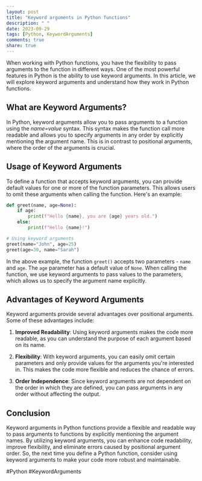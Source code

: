 ```yaml
---
layout: post
title: "Keyword arguments in Python functions"
description: " "
date: 2023-09-29
tags: [Python, KeywordArguments]
comments: true
share: true
---
```


When working with Python functions, you have the flexibility to pass arguments to the function in different ways. One of the most powerful features in Python is the ability to use keyword arguments. In this article, we will explore keyword arguments and understand how they work in Python functions.

## What are Keyword Arguments?

In Python, keyword arguments allow you to pass arguments to a function using the *name=value* syntax. This syntax makes the function call more readable and allows you to specify arguments in any order by explicitly mentioning the argument name. This is in contrast to positional arguments, where the order of the arguments is crucial.

## Usage of Keyword Arguments

To define a function that accepts keyword arguments, you can provide default values for one or more of the function parameters. This allows users to omit these arguments when calling the function. Here's an example:

```python
def greet(name, age=None):
    if age:
        print(f"Hello {name}, you are {age} years old.")
    else:
        print(f"Hello {name}!")

# Using keyword arguments
greet(name="John", age=25)
greet(age=30, name="Sarah")
```

In the above example, the function `greet()` accepts two parameters - `name` and `age`. The `age` parameter has a default value of `None`. When calling the function, we use keyword arguments to pass values to the parameters, which allows us to specify the argument name explicitly.

## Advantages of Keyword Arguments

Keyword arguments provide several advantages over positional arguments. Some of these advantages include:

1. **Improved Readability**: Using keyword arguments makes the code more readable, as you can understand the purpose of each argument based on its name.

2. **Flexibility**: With keyword arguments, you can easily omit certain parameters and only provide values for the arguments you're interested in. This makes the code more flexible and reduces the chance of errors.

3. **Order Independence**: Since keyword arguments are not dependent on the order in which they are defined, you can pass arguments in any order without affecting the output.

## Conclusion

Keyword arguments in Python functions provide a flexible and readable way to pass arguments to functions by explicitly mentioning the argument names. By utilizing keyword arguments, you can enhance code readability, improve flexibility, and eliminate errors caused by positional argument order. So, the next time you define a Python function, consider using keyword arguments to make your code more robust and maintainable.

#Python #KeywordArguments